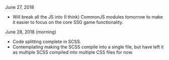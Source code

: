 June 27, 2018
- Will break all the JS into (I think) CommonJS modules tomorrow to make it easier to focus on the core SSG game functionality.

June 28, 2018 (morning)
- Code splitting complete in SCSS.
- Contemplating making the SCSS compile into a single file, but have left it as multiple SCSS compiled into multiple CSS files for now.